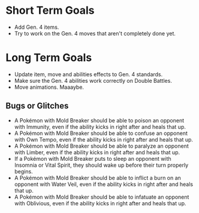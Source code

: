 # Short Term Goals
* Add Gen. 4 items.
* Try to work on the Gen. 4 moves that aren't completely done yet.

# Long Term Goals
* Update item, move and abilities effects to Gen. 4 standards.
* Make sure the Gen. 4 abilities work correctly on Double Battles.
* Move animations. Maaaybe.

## Bugs or Glitches
* A Pokémon with Mold Breaker should be able to poison an opponent with Immunity, even if the ability kicks in right after and heals that up.
* A Pokémon with Mold Breaker should be able to confuse an opponent with Own Tempo, even if the ability kicks in right after and heals that up.
* A Pokémon with Mold Breaker should be able to paralyze an opponent with Limber, even if the ability kicks in right after and heals that up.
* If a Pokémon with Mold Breaker puts to sleep an opponent with Insomnia or Vital Spirit, they should wake up before their turn properly begins.
* A Pokémon with Mold Breaker should be able to inflict a burn on an opponent with Water Veil, even if the ability kicks in right after and heals that up.
* A Pokémon with Mold Breaker should be able to infatuate an opponent with Oblivious, even if the ability kicks in right after and heals that up.